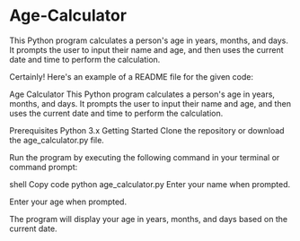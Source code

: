 # Age-Calculator
This Python program calculates a person's age in years, months, and days. It prompts the user to input their name and age, and then uses the current date and time to perform the calculation.

Certainly! Here's an example of a README file for the given code:

Age Calculator
This Python program calculates a person's age in years, months, and days. It prompts the user to input their name and age, and then uses the current date and time to perform the calculation.

Prerequisites
Python 3.x
Getting Started
Clone the repository or download the age_calculator.py file.

Run the program by executing the following command in your terminal or command prompt:

shell
Copy code
python age_calculator.py
Enter your name when prompted.

Enter your age when prompted.

The program will display your age in years, months, and days based on the current date.
